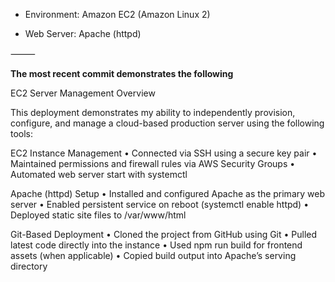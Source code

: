 - Environment: Amazon EC2 (Amazon Linux 2)

- Web Server: Apache (httpd)

⸻


**The most recent commit demonstrates the following**

EC2 Server Management Overview

This deployment demonstrates my ability to independently provision, configure, and manage a cloud-based production server using the following tools:

EC2 Instance Management
	•	Connected via SSH using a secure key pair
	•	Maintained permissions and firewall rules via AWS Security Groups
	•	Automated web server start with systemctl

Apache (httpd) Setup
	•	Installed and configured Apache as the primary web server
	•	Enabled persistent service on reboot (systemctl enable httpd)
	•	Deployed static site files to /var/www/html

Git-Based Deployment
	•	Cloned the project from GitHub using Git
	•	Pulled latest code directly into the instance
	•	Used npm run build for frontend assets (when applicable)
	•	Copied build output into Apache’s serving directory
